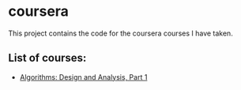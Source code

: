 # coursera

This project contains the code for the coursera courses I have taken. 

## List of courses:

* [Algorithms: Design and Analysis, Part 1](https://www.coursera.org/learn/algorithm-design-analysis/)
